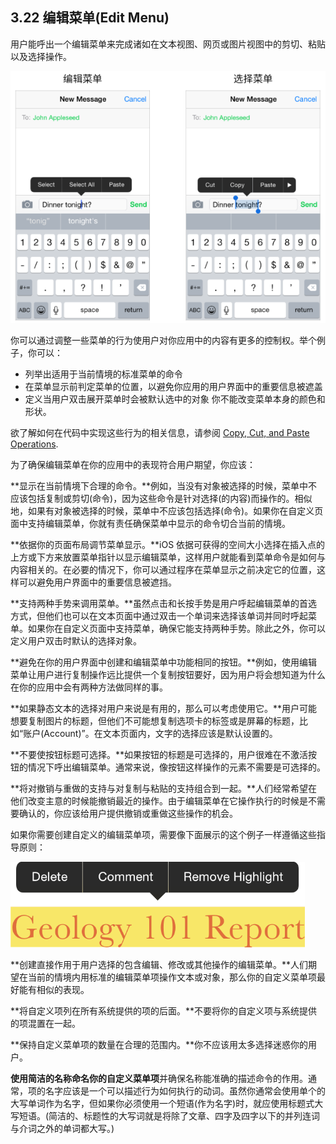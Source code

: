 ## 3.22 编辑菜单(Edit Menu)
用户能呼出一个编辑菜单来完成诸如在文本视图、网页或图片视图中的剪切、粘贴以及选择操作。

![](images/17.png)

你可以通过调整一些菜单的行为使用户对你应用中的内容有更多的控制权。举个例子，你可以：

- 列举出适用于当前情境的标准菜单的命令
- 在菜单显示前判定菜单的位置，以避免你应用的用户界面中的重要信息被遮盖
- 定义当用户双击展开菜单时会被默认选中的对象
你不能改变菜单本身的颜色和形状。

欲了解如何在代码中实现这些行为的相关信息，请参阅 [Copy, Cut, and Paste Operations](https://developer.apple.com/library/ios/documentation/StringsTextFonts/Conceptual/TextAndWebiPhoneOS/UsingCopy,Cut,andPasteOperations/UsingCopy,Cut,andPasteOperations.html#//apple_ref/doc/uid/TP40009542-CH11).

为了确保编辑菜单在你的应用中的表现符合用户期望，你应该：

**显示在当前情境下合理的命令。**例如，当没有对象被选择的时候，菜单中不应该包括复制或剪切(命令)，因为这些命令是针对选择(的内容)而操作的。相似地，如果有对象被选择的时候，菜单中不应该包括选择(命令)。如果你在自定义页面中支持编辑菜单，你就有责任确保菜单中显示的命令切合当前的情境。

**依据你的页面布局调节菜单显示。**iOS 依据可获得的空间大小选择在插入点的上方或下方来放置菜单指针以显示编辑菜单，这样用户就能看到菜单命令是如何与内容相关的。在必要的情况下，你可以通过程序在菜单显示之前决定它的位置，这样可以避免用户界面中的重要信息被遮挡。

**支持两种手势来调用菜单。**虽然点击和长按手势是用户呼起编辑菜单的首选方式，但他们也可以在文本页面中通过双击一个单词来选择该单词并同时呼起菜单。如果你在自定义页面中支持菜单，确保它能支持两种手势。除此之外，你可以定义用户双击时默认的选择对象。

**避免在你的用户界面中创建和编辑菜单中功能相同的按钮。**例如，使用编辑菜单让用户进行复制操作远比提供一个复制按钮要好，因为用户将会想知道为什么在你的应用中会有两种方法做同样的事。

**如果静态文本的选择对用户来说是有用的，那么可以考虑使用它。**用户可能想要复制图片的标题，但他们不可能想复制选项卡的标签或是屏幕的标题，比如“账户(Account)”。在文本页面内，文字的选择应该是默认设置的。

**不要使按钮标题可选择。**如果按钮的标题是可选择的，用户很难在不激活按钮的情况下呼出编辑菜单。通常来说，像按钮这样操作的元素不需要是可选择的。

**将对撤销与重做的支持与对复制与粘贴的支持组合到一起。**人们经常希望在他们改变主意的时候能撤销最近的操作。由于编辑菜单在它操作执行的时候是不需要确认的，你应该给用户提供撤销或重做这些操作的机会。

如果你需要创建自定义的编辑菜单项，需要像下面展示的这个例子一样遵循这些指导原则：

![](images/18.png)

**创建直接作用于用户选择的包含编辑、修改或其他操作的编辑菜单。**人们期望在当前的情境内用标准的编辑菜单项操作文本或对象，那么你的自定义菜单项最好能有相似的表现。

**将自定义项列在所有系统提供的项的后面。**不要将你的自定义项与系统提供的项混置在一起。

**保持自定义菜单项的数量在合理的范围内。**你不应该用太多选择迷惑你的用户。

**使用简洁的名称命名你的自定义菜单项**并确保名称能准确的描述命令的作用。通常，项的名字应该是一个可以描述行为如何执行的动词。虽然你通常会使用单个的大写单词作为名字，但如果你必须使用一个短语(作为名字)时，就应使用标题式大写短语。(简洁的、标题性的大写词就是将除了文章、四字及四字以下的并列连词与介词之外的单词都大写。)